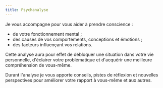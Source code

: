 ```yaml
---
title: Psychanalyse
---
```


Je vous accompagne pour vous aider à prendre conscience :

- de votre fonctionnement mental ;
- des causes de vos comportements, conceptions et émotions ;
- des facteurs influençant vos relations.

Cette analyse aura pour effet de débloquer une situation dans votre vie personnelle, d'éclairer votre problématique et d'acquérir une meilleure compréhension de vous-même.

Durant l'analyse je vous apporte conseils, pistes de réflexion et nouvelles perspectives pour améliorer votre rapport à vous-même et aux autres.

